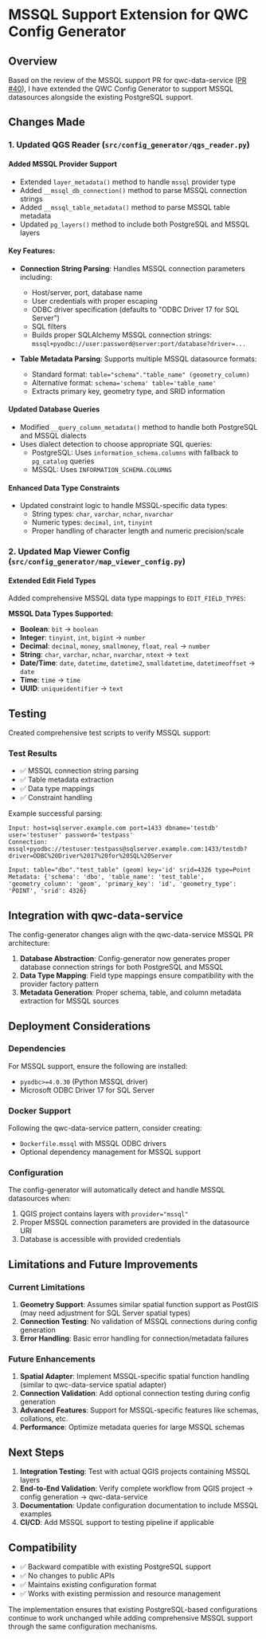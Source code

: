 # MSSQL Support Extension for QWC Config Generator

## Overview

Based on the review of the MSSQL support PR for qwc-data-service ([PR #40](https://github.com/qwc-services/qwc-data-service/pull/40/)), I have extended the QWC Config Generator to support MSSQL datasources alongside the existing PostgreSQL support.

## Changes Made

### 1. Updated QGS Reader (`src/config_generator/qgs_reader.py`)

#### Added MSSQL Provider Support
- Extended `layer_metadata()` method to handle `mssql` provider type
- Added `__mssql_db_connection()` method to parse MSSQL connection strings
- Added `__mssql_table_metadata()` method to parse MSSQL table metadata
- Updated `pg_layers()` method to include both PostgreSQL and MSSQL layers

#### Key Features:
- **Connection String Parsing**: Handles MSSQL connection parameters including:
  - Host/server, port, database name
  - User credentials with proper escaping
  - ODBC driver specification (defaults to "ODBC Driver 17 for SQL Server")
  - SQL filters
  - Builds proper SQLAlchemy MSSQL connection strings: `mssql+pyodbc://user:password@server:port/database?driver=...`

- **Table Metadata Parsing**: Supports multiple MSSQL datasource formats:
  - Standard format: `table="schema"."table_name" (geometry_column)`
  - Alternative format: `schema='schema' table='table_name'`
  - Extracts primary key, geometry type, and SRID information

#### Updated Database Queries
- Modified `__query_column_metadata()` method to handle both PostgreSQL and MSSQL dialects
- Uses dialect detection to choose appropriate SQL queries:
  - PostgreSQL: Uses `information_schema.columns` with fallback to `pg_catalog` queries
  - MSSQL: Uses `INFORMATION_SCHEMA.COLUMNS`

#### Enhanced Data Type Constraints
- Updated constraint logic to handle MSSQL-specific data types:
  - String types: `char`, `varchar`, `nchar`, `nvarchar`
  - Numeric types: `decimal`, `int`, `tinyint`
  - Proper handling of character length and numeric precision/scale

### 2. Updated Map Viewer Config (`src/config_generator/map_viewer_config.py`)

#### Extended Edit Field Types
Added comprehensive MSSQL data type mappings to `EDIT_FIELD_TYPES`:

**MSSQL Data Types Supported:**
- **Boolean**: `bit` → `boolean`
- **Integer**: `tinyint`, `int`, `bigint` → `number`
- **Decimal**: `decimal`, `money`, `smallmoney`, `float`, `real` → `number`
- **String**: `char`, `varchar`, `nchar`, `nvarchar`, `ntext` → `text`
- **Date/Time**: `date`, `datetime`, `datetime2`, `smalldatetime`, `datetimeoffset` → `date`
- **Time**: `time` → `time`
- **UUID**: `uniqueidentifier` → `text`

## Testing

Created comprehensive test scripts to verify MSSQL support:

### Test Results
- ✅ MSSQL connection string parsing
- ✅ Table metadata extraction
- ✅ Data type mappings
- ✅ Constraint handling

Example successful parsing:
```
Input: host=sqlserver.example.com port=1433 dbname='testdb' user='testuser' password='testpass'
Connection: mssql+pyodbc://testuser:testpass@sqlserver.example.com:1433/testdb?driver=ODBC%20Driver%2017%20for%20SQL%20Server

Input: table="dbo"."test_table" (geom) key='id' srid=4326 type=Point
Metadata: {'schema': 'dbo', 'table_name': 'test_table', 'geometry_column': 'geom', 'primary_key': 'id', 'geometry_type': 'POINT', 'srid': 4326}
```

## Integration with qwc-data-service

The config-generator changes align with the qwc-data-service MSSQL PR architecture:

1. **Database Abstraction**: Config-generator now generates proper database connection strings for both PostgreSQL and MSSQL
2. **Data Type Mapping**: Field type mappings ensure compatibility with the provider factory pattern
3. **Metadata Generation**: Proper schema, table, and column metadata extraction for MSSQL sources

## Deployment Considerations

### Dependencies
For MSSQL support, ensure the following are installed:
- `pyodbc>=4.0.30` (Python MSSQL driver)
- Microsoft ODBC Driver 17 for SQL Server

### Docker Support
Following the qwc-data-service pattern, consider creating:
- `Dockerfile.mssql` with MSSQL ODBC drivers
- Optional dependency management for MSSQL support

### Configuration
The config-generator will automatically detect and handle MSSQL datasources when:
1. QGIS project contains layers with `provider="mssql"`
2. Proper MSSQL connection parameters are provided in the datasource URI
3. Database is accessible with provided credentials

## Limitations and Future Improvements

### Current Limitations
1. **Geometry Support**: Assumes similar spatial function support as PostGIS (may need adjustment for SQL Server spatial types)
2. **Connection Testing**: No validation of MSSQL connections during config generation
3. **Error Handling**: Basic error handling for connection/metadata failures

### Future Enhancements
1. **Spatial Adapter**: Implement MSSQL-specific spatial function handling (similar to qwc-data-service spatial adapter)
2. **Connection Validation**: Add optional connection testing during config generation
3. **Advanced Features**: Support for MSSQL-specific features like schemas, collations, etc.
4. **Performance**: Optimize metadata queries for large MSSQL schemas

## Next Steps

1. **Integration Testing**: Test with actual QGIS projects containing MSSQL layers
2. **End-to-End Validation**: Verify complete workflow from QGIS project → config generation → qwc-data-service
3. **Documentation**: Update configuration documentation to include MSSQL examples
4. **CI/CD**: Add MSSQL support to testing pipeline if applicable

## Compatibility

- ✅ Backward compatible with existing PostgreSQL support
- ✅ No changes to public APIs
- ✅ Maintains existing configuration format
- ✅ Works with existing permission and resource management

The implementation ensures that existing PostgreSQL-based configurations continue to work unchanged while adding comprehensive MSSQL support through the same configuration mechanisms.
